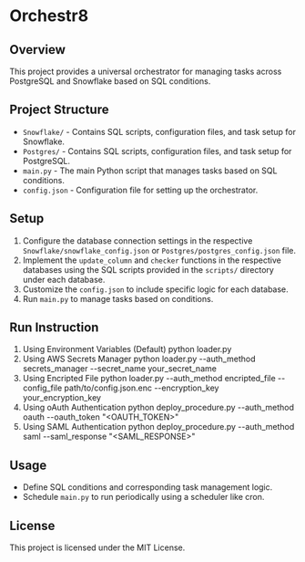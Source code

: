 # Orchestr8

## Overview
This project provides a universal orchestrator for managing tasks across PostgreSQL and Snowflake based on SQL conditions.

## Project Structure
- `Snowflake/` - Contains SQL scripts, configuration files, and task setup for Snowflake.
- `Postgres/` - Contains SQL scripts, configuration files, and task setup for PostgreSQL.
- `main.py` - The main Python script that manages tasks based on SQL conditions.
- `config.json` - Configuration file for setting up the orchestrator.

## Setup
1. Configure the database connection settings in the respective `Snowflake/snowflake_config.json` or `Postgres/postgres_config.json` file.
2. Implement the `update_column` and `checker` functions in the respective databases using the SQL scripts provided in the `scripts/` directory under each database.
3. Customize the `config.json` to include specific logic for each database.
4. Run `main.py` to manage tasks based on conditions.

## Run Instruction
1. Using Environment Variables (Default)
python loader.py
2. Using AWS Secrets Manager
python loader.py --auth_method secrets_manager --secret_name your_secret_name
3. Using Encripted File
python loader.py --auth_method encripted_file --config_file path/to/config.json.enc --encryption_key your_encryption_key
4. Using oAuth Authentication
python deploy_procedure.py --auth_method oauth --oauth_token "<OAUTH_TOKEN>"
5. Using SAML Authentication
python deploy_procedure.py --auth_method saml --saml_response "<SAML_RESPONSE>"

## Usage
- Define SQL conditions and corresponding task management logic.
- Schedule `main.py` to run periodically using a scheduler like cron.

## License
This project is licensed under the MIT License.
